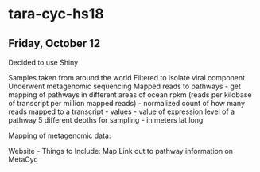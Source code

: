 # tara-cyc-hs18

## Friday, October 12

Decided to use Shiny

Samples taken from around the world
Filtered to isolate viral component
Underwent metagenomic sequencing
Mapped reads to pathways - get mapping of pathways in different areas of ocean
rpkm (reads per kilobase of transcript per million mapped reads) - normalized count of how many reads mapped to a transcript -  values - value of expression level of a pathway
5 different depths for sampling - in meters
lat long

Mapping of metagenomic data:


Website - Things to Include:
Map
Link out to pathway information on MetaCyc
